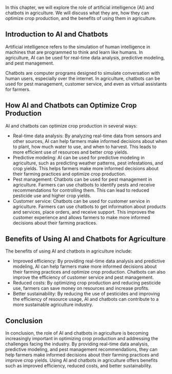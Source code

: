 
In this chapter, we will explore the role of artificial intelligence (AI) and chatbots in agriculture. We will discuss what they are, how they can optimize crop production, and the benefits of using them in agriculture.

Introduction to AI and Chatbots
-------------------------------

Artificial intelligence refers to the simulation of human intelligence in machines that are programmed to think and learn like humans. In agriculture, AI can be used for real-time data analysis, predictive modeling, and pest management.

Chatbots are computer programs designed to simulate conversation with human users, especially over the internet. In agriculture, chatbots can be used for pest management, customer service, and even as virtual assistants for farmers.

How AI and Chatbots can Optimize Crop Production
------------------------------------------------

AI and chatbots can optimize crop production in several ways:

* Real-time data analysis: By analyzing real-time data from sensors and other sources, AI can help farmers make informed decisions about when to plant, how much water to use, and when to harvest. This leads to more efficient use of resources and better crop yields.
* Predictive modeling: AI can be used for predictive modeling in agriculture, such as predicting weather patterns, pest infestations, and crop yields. This helps farmers make more informed decisions about their farming practices and optimize crop production.
* Pest management: Chatbots can be used for pest management in agriculture. Farmers can use chatbots to identify pests and receive recommendations for controlling them. This can lead to reduced pesticide use and higher crop yields.
* Customer service: Chatbots can be used for customer service in agriculture. Farmers can use chatbots to get information about products and services, place orders, and receive support. This improves the customer experience and allows farmers to make more informed decisions about their farming practices.

Benefits of Using AI and Chatbots for Agriculture
-------------------------------------------------

The benefits of using AI and chatbots in agriculture include:

* Improved efficiency: By providing real-time data analysis and predictive modeling, AI can help farmers make more informed decisions about their farming practices and optimize crop production. Chatbots can also improve the efficiency of customer service and pest management.
* Reduced costs: By optimizing crop production and reducing pesticide use, farmers can save money on resources and increase profits.
* Better sustainability: By reducing the use of pesticides and improving the efficiency of resource usage, AI and chatbots can contribute to a more sustainable agriculture industry.

Conclusion
----------

In conclusion, the role of AI and chatbots in agriculture is becoming increasingly important in optimizing crop production and addressing the challenges facing the industry. By providing real-time data analysis, predictive modeling, and pest management recommendations, they can help farmers make informed decisions about their farming practices and improve crop yields. Using AI and chatbots in agriculture offers benefits such as improved efficiency, reduced costs, and better sustainability.
